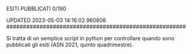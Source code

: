 ESITI PUBBLICATI 0/190 

UPDATED 2023-05-03 14:16:02.960808
######################################################

Si tratta di un semplice script in python per controllare quando sono pubblicati gli esiti (ASN 2021, quinto quadrimestre).

